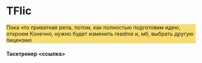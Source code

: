 # TFlic

<p style="background-color:#F7DC6F">
    Пока что приватная репа, потом, как полностью подготовим идею, откроем 
    Конечно, нужно будет изменить readme и, мб, выбрать другую лицензию
</p>

#### Тасктрекер <ссылка>
